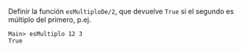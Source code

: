 Definir la función ```esMultiploDe/2```, que devuelve ```True``` si el segundo es múltiplo del primero, p.ej.

```
Main> esMultiplo 12 3
True
```

